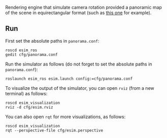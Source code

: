 Rendering engine that simulate camera rotation provided a panoramic map of the scene in equirectangular format (such as [this one](https://github.com/uzh-rpg/rpg_esim/blob/master/event_camera_simulator/imp/imp_panorama_renderer/textures/bicycle_parking.jpg) for example).

## Run
First set the absolute paths in `panorama.conf`:

    roscd esim_ros
    gedit cfg/panorama.conf

Run the simulator as follows (do not forget to set the absolute paths in `panorama.conf`):

    roslaunch esim_ros esim.launch config:=cfg/panorama.conf

To visualize the output of the simulator, you can open `rviz` (from a new terminal) as follows:

    roscd esim_visualization
    rviz -d cfg/esim.rviz

You can also open `rqt` for more visualizations, as follows:

    roscd esim_visualization
    rqt --perspective-file cfg/esim.perspective
